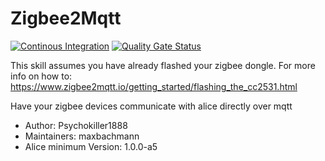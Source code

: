 # Zigbee2Mqtt

[![Continous Integration](https://gitlab.com/project-alice-assistant/skills/skill_Zigbee2Mqtt/badges/master/pipeline.svg)](https://gitlab.com/project-alice-assistant/skills/skill_Zigbee2Mqtt/pipelines/latest)
[![Quality Gate Status](https://sonarcloud.io/api/project_badges/measure?project=project-alice-assistant_skill_Zigbee2Mqtt&metric=alert_status)](https://sonarcloud.io/dashboard?id=project-alice-assistant_skill_Zigbee2Mqtt)

This skill assumes you have already flashed your zigbee dongle. For more info on how to: https://www.zigbee2mqtt.io/getting_started/flashing_the_cc2531.html

Have your zigbee devices communicate with alice directly over mqtt

- Author: Psychokiller1888
- Maintainers: maxbachmann
- Alice minimum Version: 1.0.0-a5
